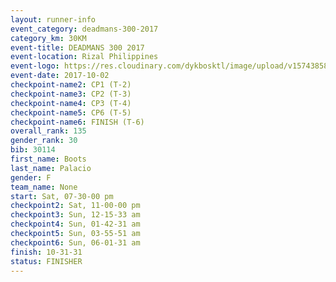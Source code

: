 ```yaml
---
layout: runner-info 
event_category: deadmans-300-2017 
category_km: 30KM 
event-title: DEADMANS 300 2017 
event-location: Rizal Philippines 
event-logo: https://res.cloudinary.com/dykbosktl/image/upload/v1574385898/Logo/2017-DM300-Logo_ljecaw.jpg 
event-date: 2017-10-02 
checkpoint-name2: CP1 (T-2) 
checkpoint-name3: CP2 (T-3) 
checkpoint-name4: CP3 (T-4) 
checkpoint-name5: CP6 (T-5) 
checkpoint-name6: FINISH (T-6) 
overall_rank: 135
gender_rank: 30
bib: 30114
first_name: Boots
last_name: Palacio
gender: F
team_name: None
start: Sat, 07-30-00 pm
checkpoint2: Sat, 11-00-00 pm
checkpoint3: Sun, 12-15-33 am
checkpoint4: Sun, 01-42-31 am
checkpoint5: Sun, 03-55-51 am
checkpoint6: Sun, 06-01-31 am
finish: 10-31-31
status: FINISHER
---
```

